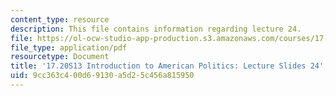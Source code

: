 ```yaml
---
content_type: resource
description: This file contains information regarding lecture 24.
file: https://ol-ocw-studio-app-production.s3.amazonaws.com/courses/17-20-introduction-to-american-politics-spring-2013/9cc363c400d69130a5d25c456a815950_MIT17_20S13_Lecture24.pdf
file_type: application/pdf
resourcetype: Document
title: '17.20S13 Introduction to American Politics: Lecture Slides 24'
uid: 9cc363c4-00d6-9130-a5d2-5c456a815950
---
```

